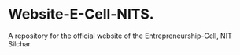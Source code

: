 # Website-E-Cell-NITS.
A repository for the official website of the Entrepreneurship-Cell, NIT Silchar.
